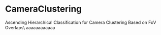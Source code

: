 # CameraClustering
Ascending Hierarchical Classification for Camera Clustering Based on FoV Overlaps\\
aaaaaaaaaaaa
